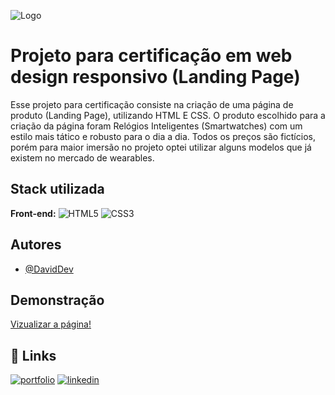 
![Logo](https://design-style-guide.freecodecamp.org/img/fcc_secondary_large.svg)


# Projeto para certificação em web design responsivo (Landing Page)

Esse projeto para certificação consiste na criação de uma página de produto (Landing Page), utilizando HTML E CSS. O produto escolhido para a criação da página foram Relógios Inteligentes (Smartwatches) com um estilo mais tático e robusto para o dia a dia. Todos os preços são fictícios, porém para maior imersão no projeto optei utilizar alguns modelos que já existem no mercado de wearables.


## Stack utilizada

**Front-end:** ![HTML5](https://img.shields.io/badge/HTML5-E34F26?style=for-the-badge&logo=html5&logoColor=white) ![CSS3](https://img.shields.io/badge/CSS3-1572B6?style=for-the-badge&logo=css3&logoColor=white)



## Autores

- [@DavidDev](https://github.com/Cigas1)


## Demonstração

[Vizualizar a página!](https://cigas1.github.io/fcc-certification-landing-page/)


## 🔗 Links
[![portfolio](https://img.shields.io/badge/my_portfolio-000?style=for-the-badge&logo=ko-fi&logoColor=white)](https://katherineoelsner.com/)
[![linkedin](https://img.shields.io/badge/linkedin-0A66C2?style=for-the-badge&logo=linkedin&logoColor=white)](https://www.linkedin.com/in/david-oliveira-5a9a90259/)

